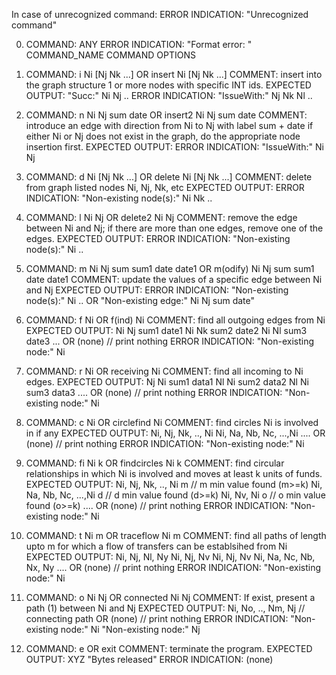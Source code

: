 In case of unrecognized command:
    ERROR INDICATION: "Unrecognized command"

0. COMMAND: ANY
    ERROR INDICATION: "Format error: " COMMAND_NAME COMMAND OPTIONS

1.  COMMAND: i Ni [Nj Nk ...]
    	 OR
    	 insert Ni [Nj Nk ...]
    COMMENT: insert into the graph structure 1 or more nodes
             with specific INT ids.
    EXPECTED OUTPUT:
    	 "Succ:" Ni Nj ..
    ERROR INDICATION:
    	 "IssueWith:" Nj Nk Nl ..

2.  COMMAND: n Ni Nj sum date
             OR
             insert2 Ni Nj sum date
    COMMENT: introduce an edge with direction from Ni to Nj with label
             sum + date if either Ni or Nj does not exist in the graph,
             do the appropriate node insertion first.
    EXPECTED OUTPUT:
    ERROR INDICATION: "IssueWith:" Ni Nj

3.  COMMAND: d Ni [Nj Nk ...]
             OR
             delete Ni [Nj Nk ...]
    COMMENT: delete from graph listed nodes Ni, Nj, Nk, etc
    EXPECTED OUTPUT:
    ERROR INDICATION:
             "Non-existing node(s):" Ni Nk ..

4.  COMMAND: l Ni Nj
             OR
             delete2 Ni Nj
    COMMENT: remove the edge between Ni and Nj; if there are
	     more than one edges, remove one of the edges.
    EXPECTED OUTPUT:
    ERROR INDICATION:
             "Non-existing node(s):" Ni ..

5.  COMMAND: m Ni Nj sum sum1 date date1
             OR
             m(odify) Ni Nj sum sum1 date date1
    COMMENT: update the values of a specific edge between Ni and Nj
    EXPECTED OUTPUT:
    ERROR INDICATION:
             "Non-existing node(s):" Ni ..
             OR
             "Non-existing edge:" Ni Nj sum date"

6.  COMMAND: f Ni
             OR
             f(ind) Ni
    COMMENT: find all outgoing edges from Ni
    EXPECTED OUTPUT:
             Ni Nj sum1 date1
             Ni Nk sum2 date2
             Ni Nl sum3 date3
             ...
             OR
             (none) // print nothing
    ERROR INDICATION:
             "Non-existing node:" Ni

7.  COMMAND: r Ni
             OR
             receiving Ni
    COMMENT: find all incoming to Ni edges.
    EXPECTED OUTPUT:
             Nj Ni sum1 data1
             Nl Ni sum2 data2
             Nl Ni sum3 data3
             ....
             OR
             (none) // print nothing
    ERROR INDICATION:
             "Non-existing node:" Ni

8.  COMMAND: c Ni
             OR
             circlefind Ni
    COMMENT: find circles Ni is involved in if any
    EXPECTED OUTPUT:
             Ni, Nj, Nk, .., Ni
             Ni, Na, Nb, Nc, ...,Ni
             ....
             OR
             (none) // print nothing
    ERROR INDICATION:
             "Non-existing node:" Ni

9.  COMMAND: fi Ni k
             OR
             findcircles Ni k
    COMMENT: find circular relationships in which Ni is involved and
             moves at least k units of funds.
    EXPECTED OUTPUT:
             Ni, Nj, Nk, .., Ni m      // m min value found (m>=k)
             Ni, Na, Nb, Nc, ...,Ni d  // d min value found (d>=k)
             Ni, Nv, Ni o              // o min value found (o>=k)
             ....
             OR
             (none) // print nothing
    ERROR INDICATION:
            "Non-existing node:" Ni

10. COMMAND: t Ni m
             OR
             traceflow Ni m
    COMMENT: find all paths of length upto m for which a flow of transfers can
             be establsihed from Ni
    EXPECTED OUTPUT:
             Ni, Nj, Nl, Ny
             Ni, Nj, Nv
             Ni, Nj, Nv
             Ni, Na, Nc, Nb, Nx, Ny
             ....
             OR
             (none) // print nothing
    ERROR INDICATION:
            "Non-existing node:" Ni

11. COMMAND: o Ni Nj
             OR
             connected Ni Nj
    COMMENT: If exist, present a path (1) between Ni and Nj
    EXPECTED OUTPUT:
             Ni, No, .., Nm, Nj // connecting path
             OR
             (none) // print nothing
    ERROR INDICATION:
             "Non-existing node:" Ni
             "Non-existing node:" Nj

12. COMMAND: e
             OR
             exit
    COMMENT: terminate the program.
    EXPECTED OUTPUT:
             XYZ "Bytes released"
    ERROR INDICATION:
             (none)
